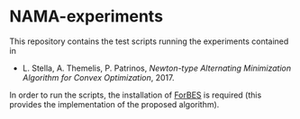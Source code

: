 # NAMA-experiments

This repository contains the test scripts running the experiments contained in
* L. Stella, A. Themelis, P. Patrinos, *Newton-type Alternating Minimization Algorithm for Convex Optimization*, 2017.

In order to run the scripts, the installation of [ForBES](https://github.com/kul-forbes/ForBES) is required (this provides the implementation of the proposed algorithm).

